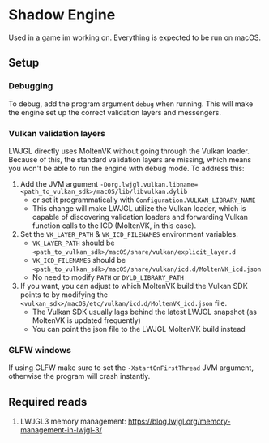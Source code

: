 # Shadow Engine
Used in a game im working on. Everything is expected to be run on macOS.

## Setup

### Debugging
To debug, add the program argument `debug` when running. This will make the engine set up the correct validation layers and messengers.

### Vulkan validation layers
LWJGL directly uses MoltenVK without going through the Vulkan loader.
Because of this, the standard validation layers are missing, which means you won't be able to run the engine with debug mode.
To address this:
1. Add the JVM argument `-Dorg.lwjgl.vulkan.libname=<path_to_vulkan_sdk>/macOS/lib/libvulkan.dylib`
    - or set it programmatically with `Configuration.VULKAN_LIBRARY_NAME`
    - This change will make LWJGL utilize the Vulkan loader,
      which is capable of discovering validation loaders and forwarding Vulkan function calls
      to the ICD (MoltenVK, in this case).
2. Set the `VK_LAYER_PATH` & `VK_ICD_FILENAMES` environment variables.
    - `VK_LAYER_PATH` should be `<path_to_vulkan_sdk>/macOS/share/vulkan/explicit_layer.d`
    - `VK_ICD_FILENAMES` should be `<path_to_vulkan_sdk>/macOS/share/vulkan/icd.d/MoltenVK_icd.json`
    - No need to modify `PATH` or `DYLD_LIBRARY_PATH`
3. If you want, you can adjust to which MoltenVK build the Vulkan SDK points to by modifying the `<vulkan_sdk>/macOS/etc/vulkan/icd.d/MoltenVK_icd.json` file.
    - The Vulkan SDK usually lags behind the latest LWJGL snapshot (as MoltenVK is updated frequently)
    - You can point the json file to the LWJGL MoltenVK build instead

### GLFW windows
If using GLFW make sure to set the `-XstartOnFirstThread` JVM argument, otherwise the program will crash instantly.

## Required reads
1. LWJGL3 memory management: https://blog.lwjgl.org/memory-management-in-lwjgl-3/
